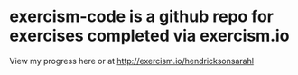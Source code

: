 # exercism-code is a github repo for exercises completed via exercism.io

View my progress here or at http://exercism.io/hendricksonsarahl
